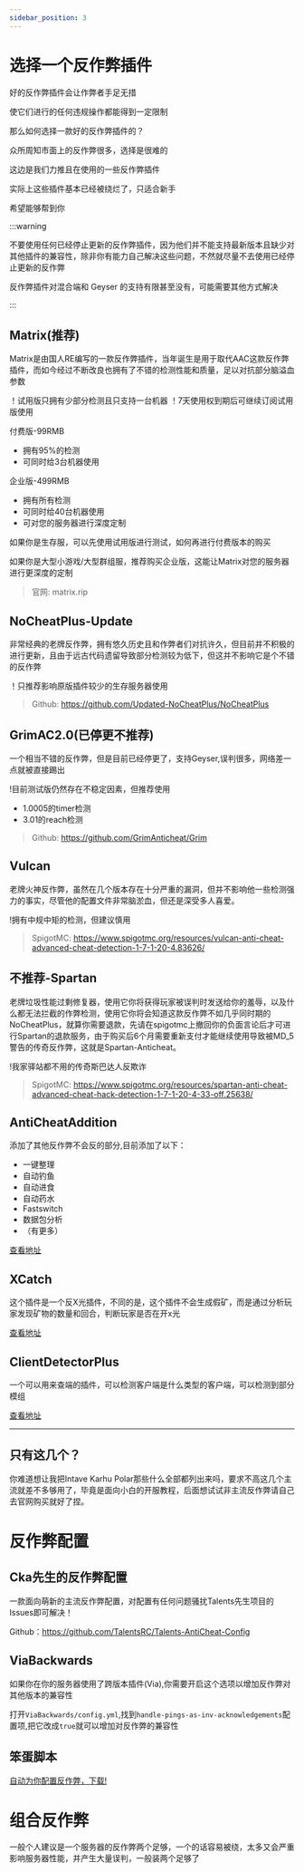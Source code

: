 ```yaml
---
sidebar_position: 3
---
```




# 选择一个反作弊插件

好的反作弊插件会让作弊者手足无措

使它们进行的任何违规操作都能得到一定限制

那么如何选择一款好的反作弊插件的？

众所周知市面上的反作弊很多，选择是很难的

这边是我们力推且在使用的一些反作弊插件

实际上这些插件基本已经被绕烂了，只适合新手

希望能够帮到你

:::warning

不要使用任何已经停止更新的反作弊插件，因为他们并不能支持最新版本且缺少对其他插件的兼容性，除非你有能力自己解决这些问题，不然就尽量不去使用已经停止更新的反作弊

反作弊插件对混合端和 Geyser 的支持有限甚至没有，可能需要其他方式解决

:::

## Matrix(推荐)

Matrix是由国人RE编写的一款反作弊插件，当年诞生是用于取代AAC这款反作弊插件，而如今经过不断改良也拥有了不错的检测性能和质量，足以对抗部分脑溢血参数

！试用版只拥有少部分检测且只支持一台机器
！7天使用权到期后可继续订阅试用版使用

付费版-99RMB
- 拥有95%的检测
- 可同时给3台机器使用

企业版-499RMB
- 拥有所有检测
- 可同时给40台机器使用
- 可对您的服务器进行深度定制

如果你是生存服，可以先使用试用版进行测试，如何再进行付费版本的购买

如果你是大型小游戏/大型群组服，推荐购买企业版，这能让Matrix对您的服务器进行更深度的定制

> 官网: matrix.rip

## NoCheatPlus-Update

非常经典的老牌反作弊，拥有悠久历史且和作弊者们对抗许久，但目前并不积极的进行更新，且由于远古代码遗留导致部分检测较为低下，但这并不影响它是个不错的反作弊

！只推荐影响原版插件较少的生存服务器使用

> Github: https://github.com/Updated-NoCheatPlus/NoCheatPlus

## GrimAC2.0(已停更不推荐)

一个相当不错的反作弊，但是目前已经停更了，支持Geyser,误判很多，网络差一点就被直接踢出

!目前测试版仍然存在不稳定因素，但推荐使用

- 1.0005的timer检测
- 3.01的reach检测

> Github: https://github.com/GrimAnticheat/Grim

## Vulcan

老牌火神反作弊，虽然在几个版本存在十分严重的漏洞，但并不影响他一些检测强力的事实，尽管他的配置文件非常脑淤血，但还是深受多人喜爱。

!拥有中规中矩的检测，但建议慎用

> SpigotMC: https://www.spigotmc.org/resources/vulcan-anti-cheat-advanced-cheat-detection-1-7-1-20-4.83626/

## 不推荐-Spartan

老牌垃圾性能过剩修复器，使用它你将获得玩家被误判时发送给你的羞辱，以及什么都无法拦截的作弊检测，使用它你将会知道这款反作弊不如几乎同时期的NoCheatPlus，就算你需要退款，先请在spigotmc上撤回你的负面言论后才可进行Spartan的退款服务，由于购买后6个月需要重新支付才能继续使用导致被MD_5警告的传奇反作弊，这就是Spartan-Anticheat。

!我家驿站都不用的传奇斯巴达人反欺诈

> SpigotMC: https://www.spigotmc.org/resources/spartan-anti-cheat-advanced-cheat-hack-detection-1-7-1-20-4-33-off.25638/

## AntiCheatAddition

添加了其他反作弊不会反的部分,目前添加了以下：
* 一键整理
* 自动钓鱼
* 自动进食
* 自动药水
* Fastswitch
* 数据包分析
* （有更多）

[查看地址](https://www.spigotmc.org/resources/anticheataddition.33590/)

## XCatch

这个插件是一个反X光插件，不同的是，这个插件不会生成假矿，而是通过分析玩家发现矿物的数量和回合，判断玩家是否在开x光

 [查看地址](https://www.spigotmc.org/resources/xcatch-anti-xray-1-13-1-19.101227/)

## ClientDetectorPlus

一个可以用来查端的插件，可以检测客户端是什么类型的客户端，可以检测到部分模组

[查看地址](https://www.spigotmc.org/resources/clientdetectorplus-now-in-alpha-testing.90375/)

---
## 只有这几个？
你难道想让我把Intave Karhu Polar那些什么全部都列出来吗，要求不高这几个主流就差不多够用了，毕竟是面向小白的开服教程，后面想试试非主流反作弊请自己去官网购买就好了捏。

# 反作弊配置

## Cka先生的反作弊配置

一款面向萌新的主流反作弊配置，对配置有任何问题骚扰Talents先生项目的Issues即可解决！

Github：https://github.com/TalentsRC/Talents-AntiCheat-Config

## ViaBackwards

如果你在你的服务器使用了跨版本插件(Via),你需要开启这个选项以增加反作弊对其他版本的兼容性

打开`ViaBackwards/config.yml`,找到`handle-pings-as-inv-acknowledgements`配置项,把它改成`true`就可以增加对反作弊的兼容性

## 笨蛋脚本

[自动为你配置反作弊，下载!](https://github.com/lilingfengdev/NitWiki-Script/releases/download/latest/config-anticheat.exe)

# 组合反作弊

一般个人建议是一个服务器的反作弊两个足够，一个的话容易被绕，太多又会严重影响服务器性能，并产生大量误判，一般装两个足够了
